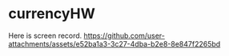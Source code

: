 # currencyHW

Here is screen record.
https://github.com/user-attachments/assets/e52ba1a3-3c27-4dba-b2e8-8e847f2265bd

